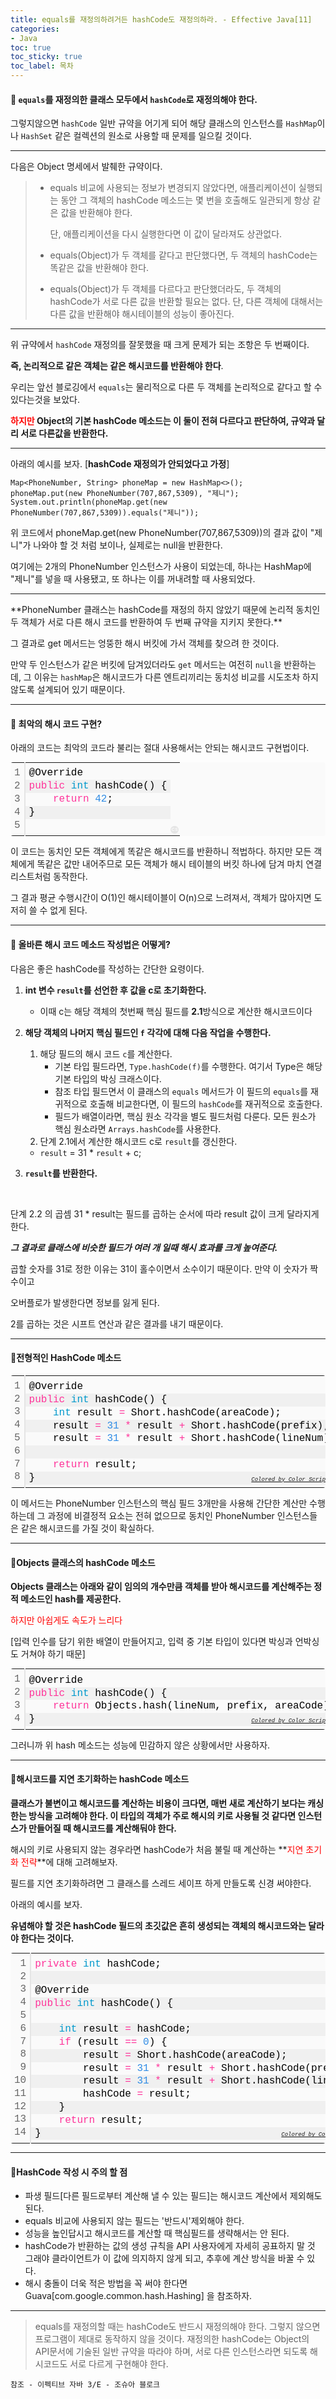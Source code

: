 ```yaml
---
title: equals를 재정의하려거든 hashCode도 재정의하라. - Effective Java[11]
categories:
- Java
toc: true
toc_sticky: true
toc_label: 목차
---
```


#### 🔗 <code>equals</code>를 재정의한 클래스 모두에서 <code>hashCode</code>로 재정의해야 한다.

그렇지않으면 <code>hashCode</code> 일반 규약을 어기게 되어 해당 클래스의 인스턴스를 <code>HashMap</code>이나 <code>HashSet</code> 같은 컬렉션의 원소로 사용할 때 문제를 일으킬 것이다.

<hr>

다음은 Object 명세에서 발췌한 규약이다.

> * equals 비교에 사용되는 정보가 변경되지 않았다면, 애플리케이션이 실행되는 동안 그 객체의 hashCode 메소드는 몇 번을 호출해도 일관되게 항상 같은 값을 반환해야 한다.
>
>   단, 애플리케이션을 다시 실행한다면 이 값이 달라져도 상관없다.
>
> * equals(Object)가 두 객체를 같다고 판단했다면, 두 객체의 hashCode는 똑같은 값을 반환해야 한다.
>
> * equals(Object)가 두 객체를 다르다고 판단했더라도, 두 객체의 hashCode가 서로 다른 값을 반환할 필요는 없다. 단, 다른 객체에 대해서는 다른 값을 반환해야 해시테이블의 성능이 좋아진다.

<hr>

위 규약에서 <code>hashCode</code> 재정의를 잘못했을 때 크게 문제가 되는 조항은 두 번째이다.

**즉, 논리적으로 같은 객체는 같은 해시코드를 반환해야 한다**.

우리는 앞선 블로깅에서 <code>equals</code>는 물리적으로 다른 두 객체를 논리적으로 같다고 할 수 있다는것을 보았다.

**<span style="color:red;">하지만</span> Object의 기본 hashCode 메소드는 이 둘이 전혀 다르다고 판단하여, 규약과 달리 서로 다른값을 반환한다.**

<hr>

아래의 예시를 보자. [**hashCode 재정의가 안되었다고 가정**]

```
Map<PhoneNumber, String> phoneMap = new HashMap<>();
phoneMap.put(new PhoneNumber(707,867,5309), "제니");
System.out.println(phoneMap.get(new PhoneNumber(707,867,5309)).equals("제니"));
```

위 코드에서 phoneMap.get(new PhoneNumber(707,867,5309))의 결과 값이 "제니"가 나와야 할 것 처럼 보이나, 실제로는 null을 반환한다.

여기에는 2개의 PhoneNumber 인스턴스가 사용이 되었는데, 하나는 HashMap에 "제니"를 넣을 때 사용됐고, 또 하나는 이를 꺼내려할 때 사용되었다.

<hr>
**PhoneNumber 클래스는 hashCode를 재정의 하지 않았기 때문에 논리적 동치인 두 객체가 서로 다른 해시 코드를 반환하여 두 번째 규약을 지키지 못한다.** 

그 결과로 get 메서드는 엉뚱한 해시 버킷에 가서 객체를 찾으려 한 것이다. 

만약 두 인스턴스가 같은 버킷에 담겨있더라도 <code>get</code> 메서드는 여전히 <code>null</code>을 반환하는데, 그 이유는 <code>hashMap</code>은 해시코드가 다른 엔트리끼리는 동치성 비교를 시도조차 하지 않도록 설계되어 있기 때문이다.

<hr>

#### 🔗 최악의 해시 코드 구현?

아래의 코드는 최악의 코드라 불리는 절대 사용해서는 안되는 해시코드 구현법이다.

<div class="colorscripter-code" style="color:#010101;font-family:Consolas, 'Liberation Mono', Menlo, Courier, monospace !important; position:relative !important;overflow:auto"><table class="colorscripter-code-table" style="margin:0;padding:0;border:none;background-color:#fafafa;border-radius:4px;" cellspacing="0" cellpadding="0"><tr><td style="padding:6px;border-right:2px solid #e5e5e5"><div style="margin:0;padding:0;word-break:normal;text-align:right;color:#666;font-family:Consolas, 'Liberation Mono', Menlo, Courier, monospace !important;line-height:130%"><div style="line-height:130%">1</div><div style="line-height:130%">2</div><div style="line-height:130%">3</div><div style="line-height:130%">4</div><div style="line-height:130%">5</div></div></td><td style="padding:6px 0;text-align:left"><div style="margin:0;padding:0;color:#010101;font-family:Consolas, 'Liberation Mono', Menlo, Courier, monospace !important;line-height:130%"><div style="padding:0 6px; white-space:pre; line-height:130%">@Override</div><div style="background-color:#f0f0f0; padding:0 6px; white-space:pre; line-height:130%"><span style="color:#ff3399">public</span>&nbsp;<span style="color:#0099cc">int</span>&nbsp;hashCode()&nbsp;{</div><div style="padding:0 6px; white-space:pre; line-height:130%">&nbsp;&nbsp;&nbsp;&nbsp;<span style="color:#ff3399">return</span>&nbsp;<span style="color:#308ce5">42</span>;</div><div style="background-color:#f0f0f0; padding:0 6px; white-space:pre; line-height:130%">}</div><div style="padding:0 6px; white-space:pre; line-height:130%">&nbsp;</div></div></td><td style="vertical-align:bottom;padding:0 2px 4px 0"><a href="http://colorscripter.com/info#e" target="_blank" style="text-decoration:none;color:white"><span style="font-size:9px;word-break:normal;background-color:#e5e5e5;color:white;border-radius:10px;padding:1px">cs</span></a></td></tr></table></div>

이 코드는 동치인 모든 객체에게 똑같은 해시코드를 반환하니 적법하다. 하지만 모든 객체에게 똑같은 값만 내어주므로 모든 객체가 해시 테이블의 버킷 하나에 담겨 마치 연결리스트처럼 동작한다.

그 결과 평균 수행시간이 O(1)인 해시테이블이 O(n)으로 느려져서, 객체가 많아지면 도저히 쓸 수 없게 된다.

<hr>

#### 🔗 올바른 해시 코드 메소드 작성법은 어떻게?

다음은 좋은 hashCode를 작성하는 간단한 요령이다.

1. **int 변수 <code>result</code>를 선언한 후 값을 c로 초기화한다.**
   *  이때 c는 해당 객체의 첫번째 핵심 필드를 **2.1**방식으로 계산한 해시코드이다

2. **해당 객체의 나머지 핵심 필드인 <code>f</code> 각각에 대해 다음 작업을 수행한다.**
   1. 해당 필드의 해시 코드 <code>c</code>를 계산한다.
      * 기본 타입 필드라면, <code>Type.hashCode(f)</code>를 수행한다. 여기서 Type은 해당 기본 타입의 박싱 크래스이다.
      * 참조 타입 필드면서 이 클래스의 <code>equals</code> 메서드가 이 필드의 <code>equals</code>를 재귀적으로 호출해 비교한다면, 이 필드의 <code>hashCode</code>를 재귀적으로 호출한다. 
      * 필드가 배열이라면, 핵심 원소 각각을 별도 필드처럼 다룬다. 
        모든 원소가 핵심 원소라면 <code>Arrays.hashCode</code>를 사용한다.
   2.  단계 2.1에서 계산한 해시코드 c로 <code>result</code>를 갱신한다.
      * <code>result</code> = 31 * <code>result</code> + c;
3.  **<code>result</code>를 반환한다.**

<br>

단계 2.2 의 곱셈 31 * result는 필드를 곱하는 순서에 따라 result 값이 크게 달라지게 한다.

***그 결과로 클래스에 비슷한 필드가 여러 개 일때 해시 효과를 크게 높여준다.***

곱할 숫자를 31로 정한 이유는 31이 홀수이면서 소수이기 때문이다. 만약 이 숫자가 짝수이고 

오버플로가 발생한다면 정보를 잃게 된다.

2를 곱하는 것은 시프트 연산과 같은 결과를 내기 때문이다.



<hr>

#### 💎전형적인 HashCode 메소드

<div class="colorscripter-code" style="color:#010101;font-family:Consolas, 'Liberation Mono', Menlo, Courier, monospace !important; position:relative !important;overflow:auto"><table class="colorscripter-code-table" style="margin:0;padding:0;border:none;background-color:#fafafa;border-radius:4px;" cellspacing="0" cellpadding="0"><tr><td style="padding:6px;border-right:2px solid #e5e5e5"><div style="margin:0;padding:0;word-break:normal;text-align:right;color:#666;font-family:Consolas, 'Liberation Mono', Menlo, Courier, monospace !important;line-height:130%"><div style="line-height:130%">1</div><div style="line-height:130%">2</div><div style="line-height:130%">3</div><div style="line-height:130%">4</div><div style="line-height:130%">5</div><div style="line-height:130%">6</div><div style="line-height:130%">7</div><div style="line-height:130%">8</div></div></td><td style="padding:6px 0;text-align:left"><div style="margin:0;padding:0;color:#010101;font-family:Consolas, 'Liberation Mono', Menlo, Courier, monospace !important;line-height:130%"><div style="padding:0 6px; white-space:pre; line-height:130%">@Override</div><div style="background-color:#f0f0f0; padding:0 6px; white-space:pre; line-height:130%"><span style="color:#ff3399">public</span>&nbsp;<span style="color:#0099cc">int</span>&nbsp;hashCode()&nbsp;{</div><div style="padding:0 6px; white-space:pre; line-height:130%">&nbsp;&nbsp;&nbsp;&nbsp;<span style="color:#0099cc">int</span>&nbsp;result&nbsp;<span style="color:#0086b3"></span><span style="color:#ff3399">=</span>&nbsp;Short.hashCode(areaCode);</div><div style="background-color:#f0f0f0; padding:0 6px; white-space:pre; line-height:130%">&nbsp;&nbsp;&nbsp;&nbsp;result&nbsp;<span style="color:#0086b3"></span><span style="color:#ff3399">=</span>&nbsp;<span style="color:#308ce5">31</span>&nbsp;<span style="color:#0086b3"></span><span style="color:#ff3399">*</span>&nbsp;result&nbsp;<span style="color:#0086b3"></span><span style="color:#ff3399">+</span>&nbsp;Short.hashCode(prefix);</div><div style="padding:0 6px; white-space:pre; line-height:130%">&nbsp;&nbsp;&nbsp;&nbsp;result&nbsp;<span style="color:#0086b3"></span><span style="color:#ff3399">=</span>&nbsp;<span style="color:#308ce5">31</span>&nbsp;<span style="color:#0086b3"></span><span style="color:#ff3399">*</span>&nbsp;result&nbsp;<span style="color:#0086b3"></span><span style="color:#ff3399">+</span>&nbsp;Short.hashCode(lineNum);</div><div style="background-color:#f0f0f0; padding:0 6px; white-space:pre; line-height:130%">&nbsp;</div><div style="padding:0 6px; white-space:pre; line-height:130%">&nbsp;&nbsp;&nbsp;&nbsp;<span style="color:#ff3399">return</span>&nbsp;result;</div><div style="background-color:#f0f0f0; padding:0 6px; white-space:pre; line-height:130%">}</div></div><div style="text-align:right;margin-top:-13px;margin-right:5px;font-size:9px;font-style:italic"><a href="http://colorscripter.com/info#e" target="_blank" style="color:#e5e5e5text-decoration:none">Colored by Color Scripter</a></div></td><td style="vertical-align:bottom;padding:0 2px 4px 0"><a href="http://colorscripter.com/info#e" target="_blank" style="text-decoration:none;color:white"><span style="font-size:9px;word-break:normal;background-color:#e5e5e5;color:white;border-radius:10px;padding:1px">cs</span></a></td></tr></table></div>

이 메서드는 PhoneNumber 인스턴스의 핵심 필드 3개만을 사용해 간단한 계산만 수행하는데 그 과정에 비결정적 요소는 전혀 없으므로 동치인 PhoneNumber 인스턴스들은 같은 해시코드를 가질 것이 확실하다.

<hr>

#### 💎Objects 클래스의 hashCode 메소드

**Objects 클래스는 아래와 같이 임의의 개수만큼 객체를 받아 해시코드를 계산해주는 정적 메소드인 hash를 제공한다.**

<span style="color:red;">하지만 아쉽게도 속도가 느리다</span>

[입력 인수를 담기 위한 배열이 만들어지고, 입력 중 기본 타입이 있다면 박싱과 언박싱도 거쳐야 하기 때문]

<div class="colorscripter-code" style="color:#010101;font-family:Consolas, 'Liberation Mono', Menlo, Courier, monospace !important; position:relative !important;overflow:auto"><table class="colorscripter-code-table" style="margin:0;padding:0;border:none;background-color:#fafafa;border-radius:4px;" cellspacing="0" cellpadding="0"><tr><td style="padding:6px;border-right:2px solid #e5e5e5"><div style="margin:0;padding:0;word-break:normal;text-align:right;color:#666;font-family:Consolas, 'Liberation Mono', Menlo, Courier, monospace !important;line-height:130%"><div style="line-height:130%">1</div><div style="line-height:130%">2</div><div style="line-height:130%">3</div><div style="line-height:130%">4</div></div></td><td style="padding:6px 0;text-align:left"><div style="margin:0;padding:0;color:#010101;font-family:Consolas, 'Liberation Mono', Menlo, Courier, monospace !important;line-height:130%"><div style="padding:0 6px; white-space:pre; line-height:130%">@Override</div><div style="background-color:#f0f0f0; padding:0 6px; white-space:pre; line-height:130%"><span style="color:#ff3399">public</span>&nbsp;<span style="color:#0099cc">int</span>&nbsp;hashCode()&nbsp;{</div><div style="padding:0 6px; white-space:pre; line-height:130%">&nbsp;&nbsp;&nbsp;&nbsp;<span style="color:#ff3399">return</span>&nbsp;Objects.hash(lineNum,&nbsp;prefix,&nbsp;areaCode);</div><div style="background-color:#f0f0f0; padding:0 6px; white-space:pre; line-height:130%">}</div></div><div style="text-align:right;margin-top:-13px;margin-right:5px;font-size:9px;font-style:italic"><a href="http://colorscripter.com/info#e" target="_blank" style="color:#e5e5e5text-decoration:none">Colored by Color Scripter</a></div></td><td style="vertical-align:bottom;padding:0 2px 4px 0"><a href="http://colorscripter.com/info#e" target="_blank" style="text-decoration:none;color:white"><span style="font-size:9px;word-break:normal;background-color:#e5e5e5;color:white;border-radius:10px;padding:1px">cs</span></a></td></tr></table></div>

그러니까 위 hash 메소드는 성능에 민감하지 않은 상황에서만 사용하자.



<hr>

#### 💎해시코드를 지연 초기화하는 hashCode 메소드

**클래스가 불변이고 해시코드를 계산하는 비용이 크다면, 매번 새로 계산하기 보다는 캐싱한는 방식을 고려해야 한다. 이 타입의 객체가 주로 해시의 키로 사용될 것 같다면 인스턴스가 만들어질 때 해시코드를 계산해둬야 한다.** 

해시의 키로 사용되지 않는 경우라면 hashCode가 처음 불릴 때 계산하는 **<span style="color:red;">지연 초기화 전략</span>**에 대해 고려해보자.

필드를 지연 초기화하려면 그 클래스를 스레드 세이프 하게 만들도록 신경 써야한다.

아래의 예시를 보자. 

**유념해야 할 것은 hashCode 필드의 초깃값은 흔히 생성되는 객체의 해시코드와는 달라야 한다는 것이다.**

<div class="colorscripter-code" style="color:#010101;font-family:Consolas, 'Liberation Mono', Menlo, Courier, monospace !important; position:relative !important;overflow:auto"><table class="colorscripter-code-table" style="margin:0;padding:0;border:none;background-color:#fafafa;border-radius:4px;" cellspacing="0" cellpadding="0"><tr><td style="padding:6px;border-right:2px solid #e5e5e5"><div style="margin:0;padding:0;word-break:normal;text-align:right;color:#666;font-family:Consolas, 'Liberation Mono', Menlo, Courier, monospace !important;line-height:130%"><div style="line-height:130%">1</div><div style="line-height:130%">2</div><div style="line-height:130%">3</div><div style="line-height:130%">4</div><div style="line-height:130%">5</div><div style="line-height:130%">6</div><div style="line-height:130%">7</div><div style="line-height:130%">8</div><div style="line-height:130%">9</div><div style="line-height:130%">10</div><div style="line-height:130%">11</div><div style="line-height:130%">12</div><div style="line-height:130%">13</div><div style="line-height:130%">14</div></div></td><td style="padding:6px 0;text-align:left"><div style="margin:0;padding:0;color:#010101;font-family:Consolas, 'Liberation Mono', Menlo, Courier, monospace !important;line-height:130%"><div style="padding:0 6px; white-space:pre; line-height:130%"><span style="color:#ff3399">private</span>&nbsp;<span style="color:#0099cc">int</span>&nbsp;hashCode;</div><div style="background-color:#f0f0f0; padding:0 6px; white-space:pre; line-height:130%">&nbsp;</div><div style="padding:0 6px; white-space:pre; line-height:130%">@Override</div><div style="background-color:#f0f0f0; padding:0 6px; white-space:pre; line-height:130%"><span style="color:#ff3399">public</span>&nbsp;<span style="color:#0099cc">int</span>&nbsp;hashCode()&nbsp;{</div><div style="padding:0 6px; white-space:pre; line-height:130%">&nbsp;&nbsp;&nbsp;&nbsp;</div><div style="background-color:#f0f0f0; padding:0 6px; white-space:pre; line-height:130%">&nbsp;&nbsp;&nbsp;&nbsp;<span style="color:#0099cc">int</span>&nbsp;result&nbsp;<span style="color:#0086b3"></span><span style="color:#ff3399">=</span>&nbsp;hashCode;</div><div style="padding:0 6px; white-space:pre; line-height:130%">&nbsp;&nbsp;&nbsp;&nbsp;<span style="color:#ff3399">if</span>&nbsp;(result&nbsp;<span style="color:#0086b3"></span><span style="color:#ff3399">=</span><span style="color:#0086b3"></span><span style="color:#ff3399">=</span>&nbsp;<span style="color:#308ce5">0</span>)&nbsp;{</div><div style="background-color:#f0f0f0; padding:0 6px; white-space:pre; line-height:130%">&nbsp;&nbsp;&nbsp;&nbsp;&nbsp;&nbsp;&nbsp;&nbsp;result&nbsp;<span style="color:#0086b3"></span><span style="color:#ff3399">=</span>&nbsp;Short.hashCode(areaCode);</div><div style="padding:0 6px; white-space:pre; line-height:130%">&nbsp;&nbsp;&nbsp;&nbsp;&nbsp;&nbsp;&nbsp;&nbsp;result&nbsp;<span style="color:#0086b3"></span><span style="color:#ff3399">=</span>&nbsp;<span style="color:#308ce5">31</span>&nbsp;<span style="color:#0086b3"></span><span style="color:#ff3399">*</span>&nbsp;result&nbsp;<span style="color:#0086b3"></span><span style="color:#ff3399">+</span>&nbsp;Short.hashCode(prefix);</div><div style="background-color:#f0f0f0; padding:0 6px; white-space:pre; line-height:130%">&nbsp;&nbsp;&nbsp;&nbsp;&nbsp;&nbsp;&nbsp;&nbsp;result&nbsp;<span style="color:#0086b3"></span><span style="color:#ff3399">=</span>&nbsp;<span style="color:#308ce5">31</span>&nbsp;<span style="color:#0086b3"></span><span style="color:#ff3399">*</span>&nbsp;result&nbsp;<span style="color:#0086b3"></span><span style="color:#ff3399">+</span>&nbsp;Short.hashCode(lineNum);</div><div style="padding:0 6px; white-space:pre; line-height:130%">&nbsp;&nbsp;&nbsp;&nbsp;&nbsp;&nbsp;&nbsp;&nbsp;hashCode&nbsp;<span style="color:#0086b3"></span><span style="color:#ff3399">=</span>&nbsp;result;</div><div style="background-color:#f0f0f0; padding:0 6px; white-space:pre; line-height:130%">&nbsp;&nbsp;&nbsp;&nbsp;}</div><div style="padding:0 6px; white-space:pre; line-height:130%">&nbsp;&nbsp;&nbsp;&nbsp;<span style="color:#ff3399">return</span>&nbsp;result;</div><div style="background-color:#f0f0f0; padding:0 6px; white-space:pre; line-height:130%">}</div></div><div style="text-align:right;margin-top:-13px;margin-right:5px;font-size:9px;font-style:italic"><a href="http://colorscripter.com/info#e" target="_blank" style="color:#e5e5e5text-decoration:none">Colored by Color Scripter</a></div></td><td style="vertical-align:bottom;padding:0 2px 4px 0"><a href="http://colorscripter.com/info#e" target="_blank" style="text-decoration:none;color:white"><span style="font-size:9px;word-break:normal;background-color:#e5e5e5;color:white;border-radius:10px;padding:1px">cs</span></a></td></tr></table></div>

<hr>

#### 💎HashCode 작성 시 주의 할 점

* 파생 필드[다른 필드로부터 계산해 낼 수 있는 필드]는 해시코드 계산에서 제외해도 된다.
* equals 비교에 사용되지 않는 필드는 '반드시'제외해야 한다.
* 성능을 높인답시고 해시코드를 계산할 때 핵심필드를 생략해서는 안 된다.
* hashCode가 반환하는 값의 생성 규칙을 API 사용자에게 자세히 공표하지 말 것
  그래야 클라이언트가 이 값에 의지하지 않게 되고, 추후에 계산 방식을 바꿀 수 있다.
* 해시 충돌이 더욱 적은 방법을 꼭 써야 한다면 Guava[com.google.common.hash.Hashing] 을 참조하자.

<hr>

> equals를 재정의할 때는 hashCode도 반드시 재정의해야 한다. 그렇지 않으면 프로그램이 제대로 동작하지 않을 것이다. 재정의한 hashCode는 Object의 API문서에 기술된 일반 규약을 따라야 하며, 서로 다른 인스턴스라면 되도록 해시코드도 서로 다르게 구현해야 한다. 




```
참조 - 이펙티브 자바 3/E - 조슈아 블로크
```

